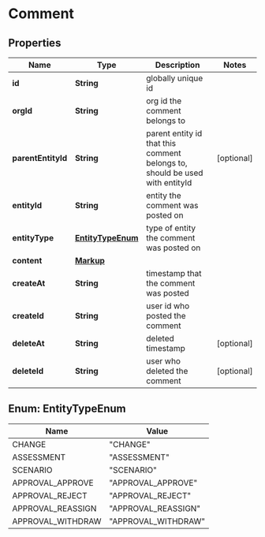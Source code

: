 

# Comment


## Properties

| Name | Type | Description | Notes |
|------------ | ------------- | ------------- | -------------|
|**id** | **String** | globally unique id |  |
|**orgId** | **String** | org id the comment belongs to |  |
|**parentEntityId** | **String** | parent entity id that this comment belongs to, should be used with entityId |  [optional] |
|**entityId** | **String** | entity the comment was posted on |  |
|**entityType** | [**EntityTypeEnum**](#EntityTypeEnum) | type of entity the comment was posted on |  |
|**content** | [**Markup**](Markup.md) |  |  |
|**createAt** | **String** | timestamp that the comment was posted |  |
|**createId** | **String** | user id who posted the comment |  |
|**deleteAt** | **String** | deleted timestamp |  [optional] |
|**deleteId** | **String** | user who deleted the comment |  [optional] |



## Enum: EntityTypeEnum

| Name | Value |
|---- | -----|
| CHANGE | &quot;CHANGE&quot; |
| ASSESSMENT | &quot;ASSESSMENT&quot; |
| SCENARIO | &quot;SCENARIO&quot; |
| APPROVAL_APPROVE | &quot;APPROVAL_APPROVE&quot; |
| APPROVAL_REJECT | &quot;APPROVAL_REJECT&quot; |
| APPROVAL_REASSIGN | &quot;APPROVAL_REASSIGN&quot; |
| APPROVAL_WITHDRAW | &quot;APPROVAL_WITHDRAW&quot; |



